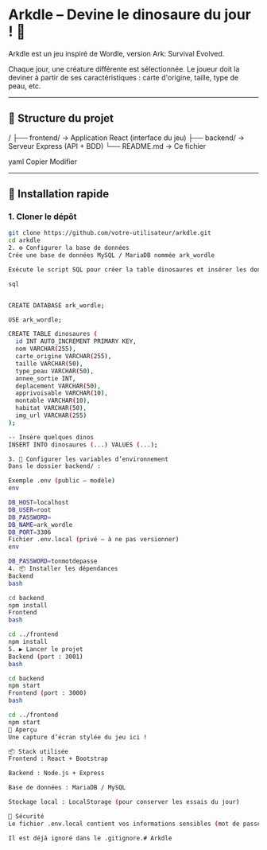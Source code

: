 # Arkdle – Devine le dinosaure du jour ! 🦖

Arkdle est un jeu inspiré de Wordle, version Ark: Survival Evolved.

Chaque jour, une créature différente est sélectionnée. Le joueur doit la deviner à partir de ses caractéristiques : carte d'origine, taille, type de peau, etc.

---

## 📁 Structure du projet

/ ├── frontend/ → Application React (interface du jeu) ├── backend/ → Serveur Express (API + BDD) └── README.md → Ce fichier

yaml
Copier
Modifier

---

## 🚀 Installation rapide

### 1. Cloner le dépôt

```bash
git clone https://github.com/votre-utilisateur/arkdle.git
cd arkdle
2. ⚙️ Configurer la base de données
Crée une base de données MySQL / MariaDB nommée ark_wordle

Exécute le script SQL pour créer la table dinosaures et insérer les données

sql


CREATE DATABASE ark_wordle;

USE ark_wordle;

CREATE TABLE dinosaures (
  id INT AUTO_INCREMENT PRIMARY KEY,
  nom VARCHAR(255),
  carte_origine VARCHAR(255),
  taille VARCHAR(50),
  type_peau VARCHAR(50),
  annee_sortie INT,
  deplacement VARCHAR(50),
  apprivoisable VARCHAR(10),
  montable VARCHAR(10),
  habitat VARCHAR(50),
  img_url VARCHAR(255)
);

-- Insère quelques dinos
INSERT INTO dinosaures (...) VALUES (...);

3. 🔐 Configurer les variables d’environnement
Dans le dossier backend/ :

Exemple .env (public – modèle)
env

DB_HOST=localhost
DB_USER=root
DB_PASSWORD=
DB_NAME=ark_wordle
DB_PORT=3306
Fichier .env.local (privé – à ne pas versionner)
env

DB_PASSWORD=tonmotdepasse
4. 📦 Installer les dépendances
Backend
bash

cd backend
npm install
Frontend
bash

cd ../frontend
npm install
5. ▶️ Lancer le projet
Backend (port : 3001)
bash

cd backend
npm start
Frontend (port : 3000)
bash

cd ../frontend
npm start
📸 Aperçu
Une capture d’écran stylée du jeu ici !

📦 Stack utilisée
Frontend : React + Bootstrap

Backend : Node.js + Express

Base de données : MariaDB / MySQL

Stockage local : LocalStorage (pour conserver les essais du jour)

🔐 Sécurité
Le fichier .env.local contient vos informations sensibles (mot de passe DB). NE PAS le publier.

Il est déjà ignoré dans le .gitignore.#   A r k d l e 
 
 